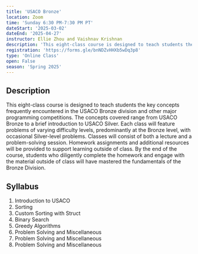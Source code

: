 ```yaml
---
title: 'USACO Bronze'
location: Zoom
time: 'Sunday 6:30 PM-7:30 PM PT'
dateStart: '2025-03-02'
dateEnd: '2025-04-27'
instructor: Ellie Zhou and Vaishnav Krishnan
description: 'This eight-class course is designed to teach students the key concepts frequently encountered in the USACO Bronze division and other major programming competitions. The concepts covered range from USACO Bronze to a brief introduction to USACO Silver. Classes will consist of a lecture and a problem-solving session, and homework will be assigned weekly.'
registration: 'https://forms.gle/bnNDZvHHXb5wDq3p8'
type: 'Online Class'
open: False
season: 'Spring 2025'
---
```


## Description

This eight-class course is designed to teach students the key concepts frequently encountered in the USACO Bronze division and other major programming competitions. The concepts covered range from USACO Bronze to a brief introduction to USACO Silver. Each class will feature problems of varying difficulty levels, predominantly at the Bronze level, with occasional Silver-level problems. Classes will consist of both a lecture and a problem-solving session. Homework assignments and additional resources will be provided to support learning outside of class. By the end of the course, students who diligently complete the homework and engage with the material outside of class will have mastered the fundamentals of the Bronze Division.

## Syllabus

1. Introduction to USACO
2. Sorting
3. Custom Sorting with Struct
4. Binary Search
5. Greedy Algorithms
6. Problem Solving and Miscellaneous
7. Problem Solving and Miscellaneous
8. Problem Solving and Miscellaneous
